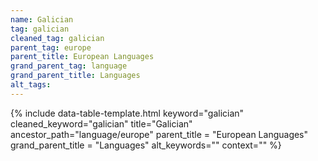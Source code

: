 ```yaml
---
name: Galician
tag: galician
cleaned_tag: galician
parent_tag: europe
parent_title: European Languages
grand_parent_tag: language
grand_parent_title: Languages
alt_tags: 
---
```


{% include data-table-template.html 
  keyword="galician" 
  cleaned_keyword="galician" 
  title="Galician"
  ancestor_path="language/europe" 
  parent_title = "European Languages"
  grand_parent_title = "Languages"
  alt_keywords=""
  context=""
%}

